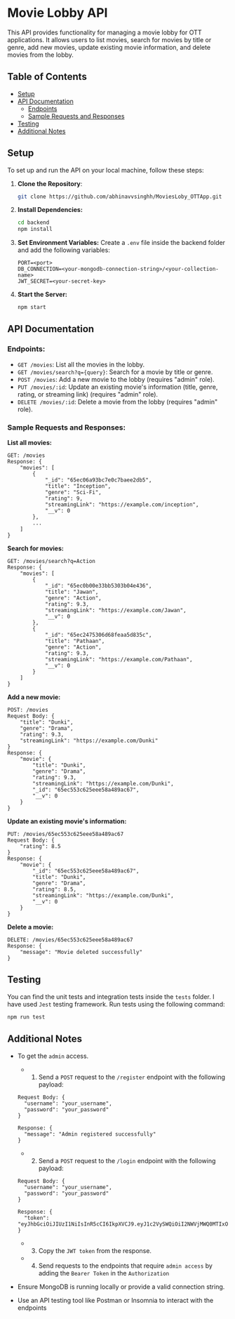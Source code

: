 # Movie Lobby API

This API provides functionality for managing a movie lobby for OTT applications. It allows users to list movies, search for movies by title or genre, add new movies, update existing movie information, and delete movies from the lobby.

## Table of Contents

- [Setup](#setup)
- [API Documentation](#api-documentation)
  - [Endpoints](#endpoints)
  - [Sample Requests and Responses](#sample-requests-and-responses)
- [Testing](#testing)
- [Additional Notes](#additional-notes)

## Setup

To set up and run the API on your local machine, follow these steps:

1. **Clone the Repository**:

   ```bash
   git clone https://github.com/abhinavvsinghh/MoviesLoby_OTTApp.git

   ```

2. **Install Dependencies:**

   ```bash
   cd backend
   npm install
   ```

3. **Set Environment Variables:**
   Create a `.env` file inside the backend folder and add the following variables:

   ```plaintext
   PORT=<port>
   DB_CONNECTION=<your-mongodb-connection-string>/<your-collection-name>
   JWT_SECRET=<your-secret-key>
   ```

4. **Start the Server:**
   ```bash
   npm start
   ```

## API Documentation

### Endpoints:

- `GET /movies`: List all the movies in the lobby.
- `GET /movies/search?q={query}`: Search for a movie by title or genre.
- `POST /movies`: Add a new movie to the lobby (requires "admin" role).
- `PUT /movies/:id`: Update an existing movie's information (title, genre, rating, or streaming link) (requires "admin" role).
- `DELETE /movies/:id`: Delete a movie from the lobby (requires "admin" role).

### Sample Requests and Responses:

**List all movies:**

```plaintext
GET: /movies
Response: {
    "movies": [
        {
            "_id": "65ec06a93bc7e0c7baee2db5",
            "title": "Inception",
            "genre": "Sci-Fi",
            "rating": 9,
            "streamingLink": "https://example.com/inception",
            "__v": 0
        },
        ...
    ]
}
```

**Search for movies:**

```plaintext
GET: /movies/search?q=Action
Response: {
    "movies": [
        {
            "_id": "65ec0b00e33bb5303b04e436",
            "title": "Jawan",
            "genre": "Action",
            "rating": 9.3,
            "streamingLink": "https://example.com/Jawan",
            "__v": 0
        },
        {
            "_id": "65ec2475306d68feaa5d835c",
            "title": "Pathaan",
            "genre": "Action",
            "rating": 9.3,
            "streamingLink": "https://example.com/Pathaan",
            "__v": 0
        }
    ]
}
```

**Add a new movie:**

```plaintext
POST: /movies
Request Body: {
    "title": "Dunki",
    "genre": "Drama",
    "rating": 9.3,
    "streamingLink": "https://example.com/Dunki"
}
Response: {
    "movie": {
        "title": "Dunki",
        "genre": "Drama",
        "rating": 9.3,
        "streamingLink": "https://example.com/Dunki",
        "_id": "65ec553c625eee58a489ac67",
        "__v": 0
    }
}
```

**Update an existing movie's information:**

```plaintext
PUT: /movies/65ec553c625eee58a489ac67
Request Body: {
    "rating": 8.5
}
Response: {
    "movie": {
        "_id": "65ec553c625eee58a489ac67",
        "title": "Dunki",
        "genre": "Drama",
        "rating": 8.5,
        "streamingLink": "https://example.com/Dunki",
        "__v": 0
    }
}
```

**Delete a movie:**

```plaintext
DELETE: /movies/65ec553c625eee58a489ac67
Response: {
    "message": "Movie deleted successfully"
}
```

## Testing

You can find the unit tests and integration tests inside the `tests` folder. I have used `Jest` testing framework. Run tests using the following command:

```bash
npm run test
```

## Additional Notes

- To get the `admin` access.

  - 1. Send a `POST` request to the `/register` endpoint with the following payload:

  ```plaintext
  Request Body: {
    "username": "your_username",
    "password": "your_password"
  }

  Response: {
    "message": "Admin registered successfully"
  }
  ```

  - 2. Send a `POST` request to the `/login` endpoint with the following payload:

  ```plaintext
  Request Body: {
    "username": "your_username",
    "password": "your_password"
  }

  Response: {
    "token": "eyJhbGciOiJIUzI1NiIsInR5cCI6IkpXVCJ9.eyJ1c2VySWQiOiI2NWVjMWQ0MTIxODJlN2VlMTliMTQzZDEiLCJpc0FkbWluIjp0cnVlLCJpYXQiOjE3MDk5ODQ4MDIsImV4cCI6MTcxMDA3MTIwMn0.ZnYZcr8NUMAzZ8QeUimaqmNTmOiu8HyDVH1sgFfJQPI"
  }
  ```

  - 3. Copy the `JWT token` from the response.

  - 4. Send requests to the endpoints that require `admin access` by adding the `Bearer Token` in the `Authorization`

- Ensure MongoDB is running locally or provide a valid connection string.
- Use an API testing tool like Postman or Insomnia to interact with the endpoints
